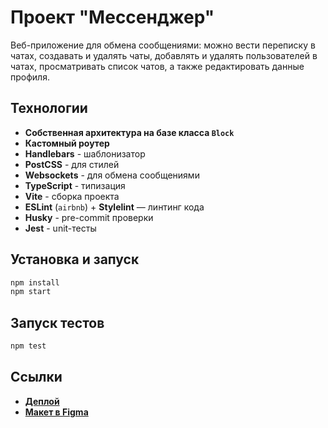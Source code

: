 # Проект "Мессенджер"

Веб-приложение для обмена сообщениями: можно вести переписку в чатах, создавать и удалять чаты, добавлять и удалять пользователей в чатах, просматривать список чатов, а также редактировать данные профиля.

## Технологии

- **Собственная архитектура на базе класса `Block`**
- **Кастомный роутер**
- **Handlebars** - шаблонизатор
- **PostCSS** - для стилей
- **Websockets** - для обмена сообщениями
- **TypeScript** - типизация
- **Vite** - сборка проекта
- **ESLint** (`airbnb`) + **Stylelint** — линтинг кода
- **Husky** - pre-commit проверки
- **Jest** - unit-тесты

## Установка и запуск

```bash
npm install
npm start
```

## Запуск тестов

```bash
npm test
```

## Ссылки

- **[Деплой](https://ypmessengerproj.netlify.app/)**
- **[Макет в Figma](https://www.figma.com/design/jF5fFFzgGOxQeB4CmKWTiE/Chat_external_link?node-id=0-1&p=f&t=527dforHduelaF59-0)**
